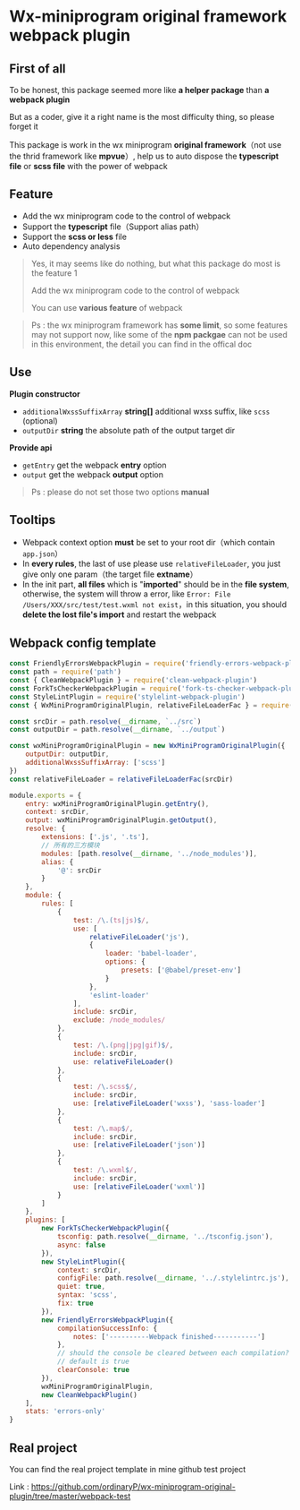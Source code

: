 # Wx-miniprogram original framework webpack plugin

## First of all

To be honest, this package seemed more like **a helper package** than **a webpack plugin**

But as a coder, give it a right name is the most difficulty thing, so please forget it

This package is work in the wx miniprogram **original framework**（not use the thrid framework like **mpvue**）, help us to auto dispose the **typescript file** or **scss file** with the power of webpack



## Feature

- Add the wx miniprogram code to the control of webpack
- Support the **typescript** file（Support alias path）
- Support the **scss or less** file
- Auto dependency analysis

> Yes, it may seems like do nothing, but what this package do most is the feature 1
>
> Add the wx miniprogram code to the control of webpack
>
> You can use **various feature** of webpack

> Ps : the wx miniprogram framework has **some limit**, so some features may not support now, like some of the **npm packgae** can not be used in this environment, the detail you can find in the offical doc



## Use

**Plugin constructor**

- `additionalWxssSuffixArray`  **string[]** additional wxss suffix, like `scss` (optional)
- `outputDir` **string** the absolute path of the output target dir



**Provide api**

- `getEntry` get the webpack **entry** option
- `output` get the webpack **output** option 

> Ps : please do not set those two options **manual**



## Tooltips

- Webpack context option **must** be set to your root dir（which contain `app.json`）
- In **every rules**, the last of use please use `relativeFileLoader`, you just give only one param（the target file **extname**）
- In the init part, **all files** which is "**imported**" should be in the **file system**, otherwise, the system will throw a error, like `Error: File /Users/XXX/src/test/test.wxml not exist`，in this situation, you should **delete the lost file's import** and restart the webpack



## Webpack config template

```js
const FriendlyErrorsWebpackPlugin = require('friendly-errors-webpack-plugin')
const path = require('path')
const { CleanWebpackPlugin } = require('clean-webpack-plugin')
const ForkTsCheckerWebpackPlugin = require('fork-ts-checker-webpack-plugin')
const StyleLintPlugin = require('stylelint-webpack-plugin')
const { WxMiniProgramOriginalPlugin, relativeFileLoaderFac } = require('wx-miniprogram-original-webpack-plugin')

const srcDir = path.resolve(__dirname, `../src`)
const outputDir = path.resolve(__dirname, `../output`)

const wxMiniProgramOriginalPlugin = new WxMiniProgramOriginalPlugin({
    outputDir: outputDir,
    additionalWxssSuffixArray: ['scss']
})
const relativeFileLoader = relativeFileLoaderFac(srcDir)

module.exports = {
    entry: wxMiniProgramOriginalPlugin.getEntry(),
    context: srcDir,
    output: wxMiniProgramOriginalPlugin.getOutput(),
    resolve: {
        extensions: ['.js', '.ts'],
        // 所有的三方模块
        modules: [path.resolve(__dirname, '../node_modules')],
        alias: {
            '@': srcDir
        }
    },
    module: {
        rules: [
            {
                test: /\.(ts|js)$/,
                use: [
                    relativeFileLoader('js'),
                    {
                        loader: 'babel-loader',
                        options: {
                            presets: ['@babel/preset-env']
                        }
                    },
                    'eslint-loader'
                ],
                include: srcDir,
                exclude: /node_modules/
            },
            {
                test: /\.(png|jpg|gif)$/,
                include: srcDir,
                use: relativeFileLoader()
            },
            {
                test: /\.scss$/,
                include: srcDir,
                use: [relativeFileLoader('wxss'), 'sass-loader']
            },
            {
                test: /\.map$/,
                include: srcDir,
                use: [relativeFileLoader('json')]
            },
            {
                test: /\.wxml$/,
                include: srcDir,
                use: [relativeFileLoader('wxml')]
            }
        ]
    },
    plugins: [
        new ForkTsCheckerWebpackPlugin({
            tsconfig: path.resolve(__dirname, '../tsconfig.json'),
            async: false
        }),
        new StyleLintPlugin({
            context: srcDir,
            configFile: path.resolve(__dirname, '../.stylelintrc.js'),
            quiet: true,
            syntax: 'scss',
            fix: true
        }),
        new FriendlyErrorsWebpackPlugin({
            compilationSuccessInfo: {
                notes: ['----------Webpack finished-----------']
            },
            // should the console be cleared between each compilation?
            // default is true
            clearConsole: true
        }),
        wxMiniProgramOriginalPlugin,
        new CleanWebpackPlugin()
    ],
    stats: 'errors-only'
}

```



## Real project

You can find the real project template in mine github test project

Link : https://github.com/ordinaryP/wx-miniprogram-original-plugin/tree/master/webpack-test

